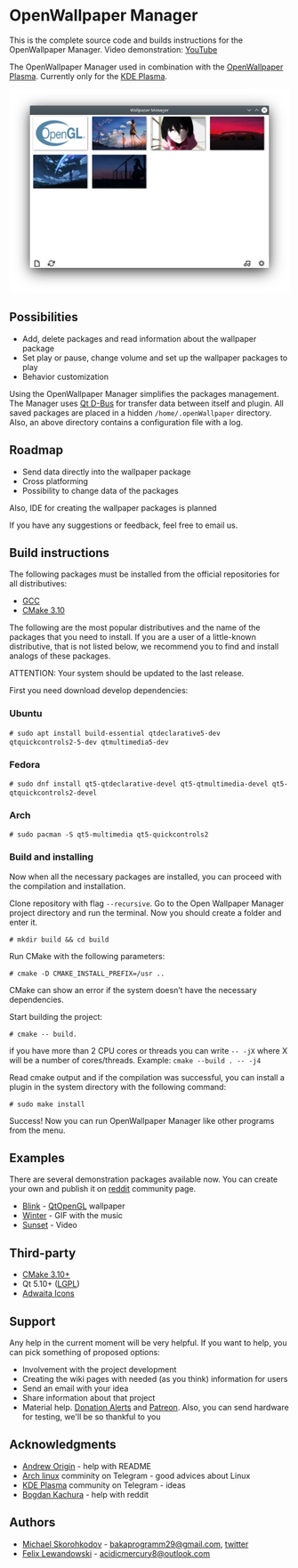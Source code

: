 # OpenWallpaper Manager 

This is the complete source code and builds instructions for the OpenWallpaper Manager.
Video demonstration: [YouTube][youtube_manager]

The OpenWallpaper Manager used in combination with the [OpenWallpaper Plasma][wallpaper_plasma_link]. Currently only for the [KDE Plasma][kde_link].

![preview][preview_img]

## Possibilities

* Add, delete packages and read information about the wallpaper package
* Set play or pause, change volume and set up the wallpaper packages to play
* Behavior customization

Using the OpenWallpaper Manager simplifies the packages management. The Manager uses [Qt D-Bus][qt_dbus] for transfer data between itself and plugin. All saved packages are placed in a hidden `/home/.openWallpaper` directory. Also, an above directory contains a configuration file with a log.

## Roadmap

* Send data directly into the wallpaper package
* Cross platforming
* Possibility to change data of the packages

Also, IDE for creating the wallpaper packages is planned

If you have any suggestions or feedback, feel free to email us.

## Build instructions

The following packages must be installed from the official repositories for all distributives:

* [GCC][gcc_link]
* [CMake 3.10][cmake]

The following are the most popular distributives and the name of the packages that you need to install. If you are a user of a little-known distributive, that is not listed below, we recommend you to find and install analogs of these packages.

ATTENTION: Your system should be updated to the last release.
 
First you need download develop dependencies:
 
### Ubuntu

```console
# sudo apt install build-essential qtdeclarative5-dev qtquickcontrols2-5-dev qtmultimedia5-dev
```
### Fedora

```console
# sudo dnf install qt5-qtdeclarative-devel qt5-qtmultimedia-devel qt5-qtquickcontrols2-devel
```
### Arch

```console
# sudo pacman -S qt5-multimedia qt5-quickcontrols2
```

### Build and installing

Now when all the necessary packages are installed, you can proceed with the compilation and installation.

Clone repository with flag `--recursive`. Go to the Open Wallpaper Manager project directory and run the terminal. Now you should create a folder and enter it.

```console
# mkdir build && cd build
```
Run CMake with the following parameters:

```console
# cmake -D CMAKE_INSTALL_PREFIX=/usr ..
```
CMake can show an error if the system doesn’t have the necessary dependencies.

Start building the project:

```console
# cmake -- build. 
```
if you have more than 2 CPU cores or threads you can write `-- -jХ` where X will be a number of cores/threads.
Example: `cmake --build . -- -j4` 

Read cmake output and if the compilation was successful, you can install a plugin in the system directory with the following command:

```console
# sudo make install
```
Success! Now you can run OpenWallpaper Manager like other programs from the menu.

## Examples

There are several demonstration packages available now. You can create your own and publish it on [reddit][reddit_link] community page.

* [Blink][blink] - [QtOpenGL][qt_opengl] wallpaper
* [Winter][winter] - GIF with the music
* [Sunset][sunset] - Video

## Third-party

* [CMake 3.10+][cmake]
* Qt 5.10+ ([LGPL](http://doc.qt.io/qt-5/lgpl.html))
* [Adwaita Icons][adwaita_link]

## Support

Any help in the current moment will be very helpful. If you want to help, you can pick something of proposed options:

* Involvement with the project development
* Creating the wiki pages with needed (as you think) information for users
* Send an email with your idea
* Share information about that project
* Material help. [Donation Alerts][donate_link] and [Patreon][patreon_link]. Also, you can send hardware for testing, we'll be so thankful to you

## Acknowledgments

* [Andrew Origin][andrew_milashka] - help with README
* [Arch linux][telegram_arch_ru] comminity on Telegram - good advices about Linux
* [KDE Plasma][telegram_kde_ru] community on Telegram - ideas
* [Bogdan Kachura][telegram_bogdan] - help with reddit

## Authors

* [Michael Skorohkodov][michael_gh_link] - bakaprogramm29@gmail.com, [twitter][michael_twitter]
* [Felix Lewandowski][felix_gh_link] - acidicmercury8@outlook.com


[//]: # (LINKS)
[cmake]: https://cmake.org/
[wallpaper_plasma_link]: https://github.com/Samsuper12/OpenWallpaper-Plasma
[kde_link]: https://kde.org/plasma-desktop
[qt]: https://www.qt.io/
[qt_opengl]: https://doc.qt.io/qt-5/qopenglfunctions.html
[gcc_link]: https://gcc.gnu.org/
[qt_dbus]: https://doc.qt.io/qt-5/qtdbus-index.html
[preview_img]: docs/preview_gh.png
[adwaita_link]: https://github.com/GNOME/adwaita-icon-theme

[blink]: https://github.com/Samsuper12/Blink
[winter]: https://github.com/Samsuper12/Winter
[sunset]: https://github.com/Samsuper12/Sunset

[donate_link]: https://www.donationalerts.com/r/redbakas
[patreon_link]: https://www.patreon.com/Samsuris
[michael_twitter]: https://twitter.com/Samsuris4
[michael_gh_link]: https://github.com/Samsuper12
[felix_gh_link]: https://github.com/acidicMercury8
[reddit_link]: https://www.reddit.com/r/OpenWallpaper/
[andrew_milashka]: https://github.com/Andrew-Origin
[telegram_arch_ru]: https://t.me/ArchLinuxChatRU
[telegram_kde_ru]: https://t.me/kde_ru
[telegram_bogdan]: https://t.me/desu_pair
[youtube_manager]: https://youtu.be/W6t2PojD7X4
